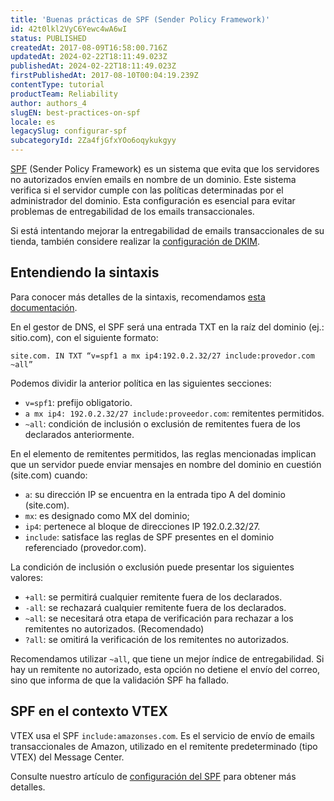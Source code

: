```yaml
---
title: 'Buenas prácticas de SPF (Sender Policy Framework)'
id: 42t0lkl2VyC6Yewc4wA6wI
status: PUBLISHED
createdAt: 2017-08-09T16:58:00.716Z
updatedAt: 2024-02-22T18:11:49.023Z
publishedAt: 2024-02-22T18:11:49.023Z
firstPublishedAt: 2017-08-10T00:04:19.239Z
contentType: tutorial
productTeam: Reliability
author: authors_4
slugEN: best-practices-on-spf
locale: es
legacySlug: configurar-spf
subcategoryId: 2Za4fjGfxYOo6oqykukgyy
---
```


[SPF](http://www.open-spf.org/Introduction/) (Sender Policy Framework) es un sistema que evita que los servidores no autorizados envíen emails en nombre de un dominio. Este sistema verifica si el servidor cumple con las políticas determinadas por el administrador del dominio. Esta configuración es esencial para evitar problemas de entregabilidad de los emails transaccionales.

Si está intentando mejorar la entregabilidad de emails transaccionales de su tienda, también considere realizar la [configuración de DKIM](https://developers.vtex.com/docs/guides/setting-up-dkim-for-transactional-emails).

## Entendiendo la sintaxis 

Para conocer más detalles de la sintaxis, recomendamos [esta documentación](http://www.open-spf.org/SPF_Record_Syntax/). 

En el gestor de DNS, el SPF será una entrada TXT en la raíz del dominio (ej.: sitio.com), con el siguiente formato:

`site.com. IN TXT “v=spf1 a mx ip4:192.0.2.32/27 include:provedor.com ~all”`

Podemos dividir la anterior política en las siguientes secciones:

- `v=spf1`: prefijo obligatorio.
- `a mx ip4: 192.0.2.32/27 include:proveedor.com`: remitentes permitidos.
- `~all`: condición de inclusión o exclusión de remitentes fuera de los declarados anteriormente.

En el elemento de remitentes permitidos, las reglas mencionadas implican que un servidor puede enviar mensajes en nombre del dominio en cuestión (site.com) cuando:

- `a`: su dirección IP se encuentra en la entrada tipo A del dominio (site.com).
- `mx`: es designado como MX del dominio;
- `ip4`: pertenece al bloque de direcciones IP 192.0.2.32/27.
- `include`: satisface las reglas de SPF presentes en el dominio referenciado (provedor.com).

La condición de inclusión o exclusión puede presentar los siguientes valores:

- `+all`: se permitirá cualquier remitente fuera de los declarados.
- `-all`: se rechazará cualquier remitente fuera de los declarados.
- `~all`: se necesitará otra etapa de verificación para rechazar a los remitentes no autorizados. (Recomendado)
- `?all`: se omitirá la verificación de los remitentes no autorizados.  

Recomendamos utilizar `~all`, que tiene un mejor índice de entregabilidad. Si hay un remitente no autorizado, esta opción no detiene el envío del correo, sino que informa de que la validación SPF ha fallado.

## SPF en el contexto VTEX

VTEX usa el SPF `include:amazonses.com`. Es el servicio de envío de emails transaccionales de Amazon, utilizado en el remitente predeterminado (tipo VTEX) del Message Center.

Consulte nuestro artículo de [configuración del SPF](https://developers.vtex.com/vtex-rest-api/docs/setting-up-the-spf) para obtener más detalles.

